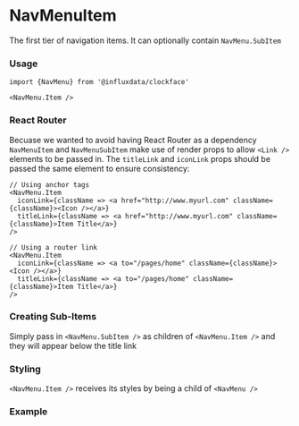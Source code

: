 # NavMenuItem

The first tier of navigation items. It can optionally contain `NavMenu.SubItem`

### Usage
```tsx
import {NavMenu} from '@influxdata/clockface'
```
```tsx
<NavMenu.Item />
```

### React Router

Becuase we wanted to avoid having React Router as a dependency `NavMenuItem` and `NavMenuSubItem` make use of render props to allow `<Link />` elements to be passed in.
The `titleLink` and `iconLink` props should be passed the same element to ensure consistency:

```tsx
// Using anchor tags
<NavMenu.Item
  iconLink={className => <a href="http://www.myurl.com" className={className}><Icon /></a>}
  titleLink={className => <a href="http://www.myurl.com" className={className}>Item Title</a>}
/>
```
```tsx
// Using a router link
<NavMenu.Item
  iconLink={className => <a to="/pages/home" className={className}><Icon /></a>}
  titleLink={className => <a to="/pages/home" className={className}>Item Title</a>}
/>
```

### Creating Sub-Items

Simply pass in `<NavMenu.SubItem />` as children of `<NavMenu.Item />` and they will appear below the title link

### Styling

`<NavMenu.Item />` receives its styles by being a child of `<NavMenu />`

### Example
<!-- STORY -->


<!-- STORY HIDE START -->

<!-- STORY HIDE END -->

<!-- PROPS -->
